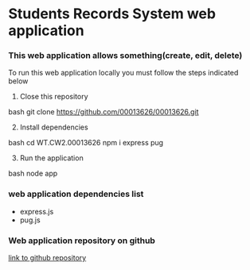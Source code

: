 # Students Records System web application

### This web application allows something(create, edit, delete)

To run this web application locally you must follow the steps indicated below

1. Close this repository

bash
git clone https://github.com/00013626/00013626.git

2. Install dependencies

bash
cd WT.CW2.00013626
npm i express pug

3. Run the application

bash
node app

### web application dependencies list

- express.js
- pug.js

### Web application repository on github

[link to github repository](https://github.com/00013626/00013626)